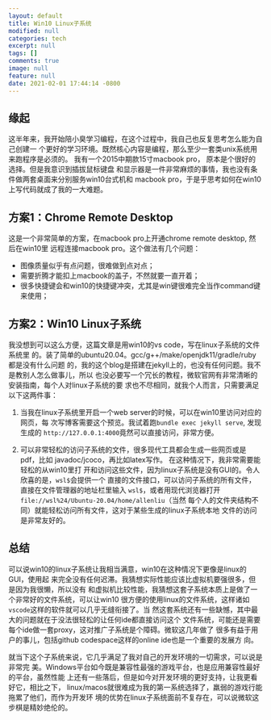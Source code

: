 ```yaml
---
layout: default
title: Win10 Linux子系统
modified: null
categories: tech
excerpt: null
tags: []
comments: true
image: null
feature: null
date: 2021-02-01 17:44:14 -0800
---
```


## 缘起
这半年来，我开始陪小臭学习编程，在这个过程中，我自己也反复思考怎么能为自己创建一
个更好的学习环境。既然核心内容是编程，那么至少一套类unix系统用来跑程序是必须的。
我有一个2015中期款15寸macbook pro， 原本是个很好的选择。但是我意识到插拔鼠标键盘
和显示器是一件非常麻烦的事情，我也没有条件做两套桌面来分别服务win10台式机和
macbook pro，于是乎思考如何在win10上写代码就成了我的一大难题。

## 方案1：Chrome Remote Desktop
这是一个非常简单的方案，在macbook pro上开通chrome remote desktop, 然后在win10里
远程连接macbook pro。这个做法有几个问题：

- 图像质量似乎有点问题，很难做到点对点；
- 需要折腾才能扣上macbook的盖子，不然就要一直开着；
- 很多快捷键会和win10的快捷键冲突，尤其是win键很难完全当作command键来使用；

## 方案2：Win10 Linux子系统
我没想到可以这么方便，这篇文章是用win10的vs code，写在linux子系统的文件系统里
的。装了简单的ubuntu20.04。gcc/g++/make/openjdk11/gradle/ruby都是没有什么问题
的，我的这个blog是搭建在jekyll上的，也没有任何问题。我不是教别人怎么做事儿，所以
也没必要写一个冗长的教程，微软官网有非常清晰的安装指南，每个人对linux子系统的要
求也不尽相同，就我个人而言，只需要满足以下这两件事：

1. 当我在linux子系统里开启一个web server的时候，可以在win10里访问对应的网页，每
   次写博客需要这个预览。我试着跑`bundle exec jekyll serve`, 发现生成的
   `http://127.0.0.1:4000`竟然可以直接访问，非常方便。

2. 可以非常轻松的访问子系统的文件，很多现代工具都会生成一些网页或是pdf，比如
   javadoc/jcoco，再比如latex写作。 在这种情况下，我非常需要能轻松的从win10里打
   开和访问这些文件，因为linux子系统是没有GUI的。令人欣喜的是，`wsl$`会提供一个
   直接的文件接口，可以访问子系统的所有文件，直接在文件管理器的地址栏里输入
   `wsl$`，或者用现代浏览器打开`file://wsl%24/Ubuntu-20.04/home/allenliu`（当然
   每个人的文件夹结构不同）就能轻松访问所有文件，这对于某些生成的linux子系统本地
   文件的访问是非常友好的。

## 总结
可以说win10的linux子系统让我相当满意，win10在这种情况下更像是linux的GUI，使用起
来完全没有任何迟滞。我猜想实际性能应该比虚拟机要强很多，但是因为我很懒，所以没有
和虚拟机比较性能，我猜想这套子系统本质上是做了一个非常好的文件系统，可以让win10
很方便的使用linux的文件系统，这样诸如`vscode`这样的软件就可以几乎无缝衔接了。当
然这套系统还有一些缺憾，其中最大的问题就在于没法很轻松的让任何ide都直接访问这个
文件系统，可能还是需要每个ide做一套proxy，这对推广子系统是个障碍。微软这几年做了
很多有益于用户的事儿，包括github codespace这样的online ide也是一个重要的发展方
向。

就当下这个子系统来说，它几乎满足了我对自己的开发环境的一切需求，可以说是非常完
美。Windows平台如今既是兼容性最强的游戏平台，也是应用兼容性最好的平台，虽然性能
上还有一些落后，但是如今对开发环境的更好支持，让我更看好它，相比之下，
linux/macos就很难成为我的第一系统选择了，羸弱的游戏行能拖累了他们，而作为开发环
境的优势在linux子系统面前不复存在，可以说微软这步棋是精妙绝伦的。